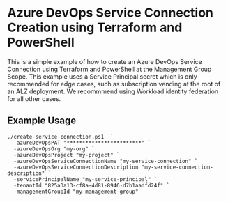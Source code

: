 # Azure DevOps Service Connection Creation using Terraform and PowerShell

This is a simple example of how to create an Azure DevOps Service Connection using Terraform and PowerShell at the Management Group Scope. This example uses a Service Principal secret which is only recommended for edge cases, such as subscription vending at the root of an ALZ deployment. We recommmend using Workload identity federation for all other cases.

## Example Usage

```pwsh
./create-service-connection.ps1  `
  -azureDevOpsPAT "************************" `
  -azureDevOpsOrg "my-org" `
  -azureDevOpsProject "my-project" `
  -azureDevOpsServiceConnectionName "my-service-connection" `
  -azureDevOpsServiceConnectionDescription "my-service-connection-description" `
  -servicePrincipalName "my-service-principal" `
  -tenantId "825a3a13-cf8a-4d81-8946-d7b1aadfd24f" `
  -managementGroupId "my-management-group"
```
